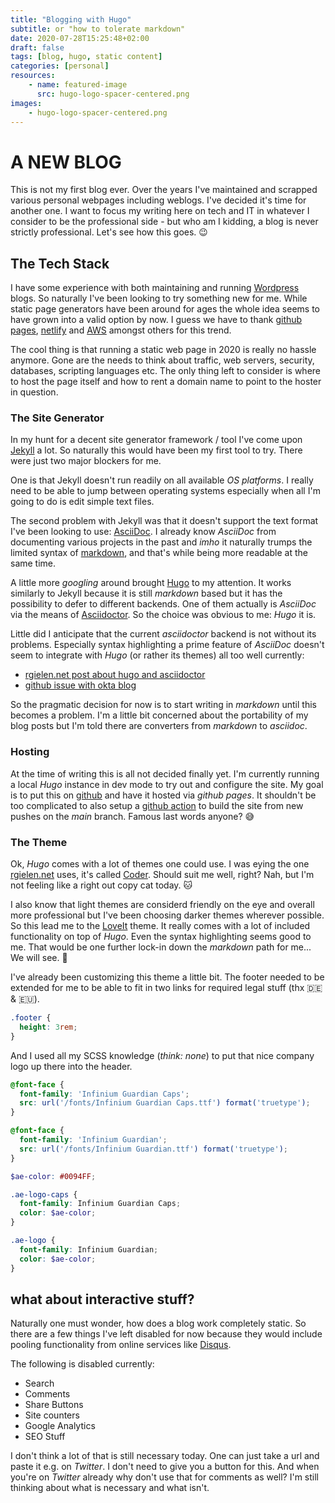 ```yaml
---
title: "Blogging with Hugo"
subtitle: or "how to tolerate markdown"
date: 2020-07-28T15:25:48+02:00
draft: false
tags: [blog, hugo, static content]
categories: [personal]
resources:
    - name: featured-image
      src: hugo-logo-spacer-centered.png
images: 
    - hugo-logo-spacer-centered.png
---
```

# A NEW BLOG

This is not my first blog ever. Over the years I've maintained and scrapped various personal webpages including weblogs.
I've decided it's time for another one. I want to focus my writing here on tech and IT in whatever I consider to be the
professional side - but who am I kidding, a blog is never strictly professional. Let's see how this goes. :wink:

## The Tech Stack

I have some experience with both maintaining and running [Wordpress](https://wordpress.org/) blogs. So naturally I've
been looking to try something new for me. While static page generators have been around for ages the whole idea seems
to have grown into a valid option by now. I guess we have to thank [github pages](https://pages.github.com/),
[netlify](https://www.netlify.com/) and [AWS](https://aws.amazon.com/) amongst others for this trend.

The cool thing is that running a static web page in 2020 is really no hassle anymore. Gone are the needs to think about
traffic, web servers, security, databases, scripting languages etc. The only thing left to consider is where to host
the page itself and how to rent a domain name to point to the hoster in question.

### The Site Generator

In my hunt for a decent site generator framework / tool I've come upon [Jekyll](https://jekyllrb.com/) a lot. So naturally
this would have been my first tool to try. There were just two major blockers for me.

One is that Jekyll doesn't run readily on all available _OS platforms_. I really need to be able to jump between operating
systems especially when all I'm going to do is edit simple text files.

The second problem with Jekyll was that it doesn't support the text format I've been looking to use: [AsciiDoc](https://asciidoc.org/).
I already know _AsciiDoc_ from documenting various projects in the past and _imho_ it naturally trumps the limited syntax of
[markdown](https://daringfireball.net/projects/markdown/), and that's while being more readable at the same time.

A little more _googling_ around brought [Hugo](https://gohugo.io/) to my attention. It works similarly to Jekyll because
it is still _markdown_ based but it has the possibility to defer to different backends. One of them actually is _AsciiDoc_
via the means of [Asciidoctor](https://asciidoctor.org/). So the choice was obvious to me: _Hugo_ it is.

Little did I anticipate that the current _asciidoctor_ backend is not without its problems. Especially syntax highlighting
a prime feature of _AsciiDoc_ doesn't seem to integrate with _Hugo_ (or rather its themes) all too well currently:
 - [rgielen.net post about hugo and asciidoctor](https://rgielen.net/posts/2019/creating-a-blog-with-hugo-and-asciidoctor/)
 - [github issue with okta blog](https://github.com/oktadeveloper/okta-blog-hugo/issues/6) 

So the pragmatic decision for now is to start writing in _markdown_ until this becomes a problem. I'm a little bit
concerned about the portability of my blog posts but I'm told there are converters from _markdown_ to _asciidoc_. 

### Hosting

At the time of writing this is all not decided finally yet. I'm currently running a local _Hugo_ instance in dev mode
to try out and configure the site. My goal is to put this on [github](https://github.com/) and have it hosted via
_github pages_. It shouldn't be too complicated to also setup a [github action](https://github.com/features/actions) to
build the site from new pushes on the _main_ branch. Famous last words anyone? :sweat_smile:

### The Theme

Ok, _Hugo_ comes with a lot of themes one could use. I was eying the one [rgielen.net](https://rgielen.net/) uses, it's
called [Coder](https://github.com/luizdepra/hugo-coder/). Should suit me well, right? Nah, but I'm not feeling like a
right out copy cat today. :cat:
 
I also know that light themes are considerd friendly on the eye and overall more professional but I've been choosing
darker themes wherever possible. So this lead me to the [LoveIt](https://hugoloveit.com) theme. It really comes with
a lot of included functionality on top of _Hugo_. Even the syntax highlighting seems good to me. That would be one
further lock-in down the _markdown_ path for me... We will see. :thinking:

I've already been customizing this theme a little bit. The footer needed to be extended for me to be able to fit in 
two links for required legal stuff (thx :de: & :eu:).

```scss
.footer {
  height: 3rem;
}
```
 
And I used all my SCSS knowledge (_think: none_) to put that nice
company logo up there into the header.

```scss
@font-face {
  font-family: 'Infinium Guardian Caps';
  src: url('/fonts/Infinium Guardian Caps.ttf') format('truetype');
}

@font-face {
  font-family: 'Infinium Guardian';
  src: url('/fonts/Infinium Guardian.ttf') format('truetype');
}

$ae-color: #0094FF;

.ae-logo-caps {
  font-family: Infinium Guardian Caps;
  color: $ae-color;
}

.ae-logo {
  font-family: Infinium Guardian;
  color: $ae-color;
}
```

## what about interactive stuff?

Naturally one must wonder, how does a blog work completely static. So there are a few things I've left disabled for now
because they would include pooling functionality from online services like [Disqus](https://disqus.com/).

The following is disabled currently:
 - Search
 - Comments
 - Share Buttons
 - Site counters
 - Google Analytics
 - SEO Stuff
 
 I don't think a lot of that is still necessary today. One can just take a url and paste it e.g. on _Twitter_. I don't
 need to give you a button for this. And when you're on _Twitter_ already why don't use that for comments as well? I'm
 still thinking about what is necessary and what isn't.